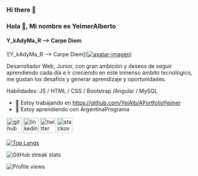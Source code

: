 ### Hi there 👋

### Hola 👋, Mi nombre es YeimerAlberto
#### Y_kAdyMa_R --> Carpe Diem
![Y_kAdyMa_R --> Carpe Diem](<a href="https://imgbb.com/"><img src="https://i.ibb.co/7KYQh8R/avatar-imagen.png" alt="avatar-imagen" border="0"></a>)

Desarrollador Web, Junior, con gran ambición y deseos de seguir aprendiendo cada día e ir creciendo en este inmenso ámbito tecnológico, me gustan los desafíos y generar aprendizaje y oportunidades.

Habilidades: JS / HTML / CSS / Bootstrap /Angular / MySQL

- 🔭 Estoy trabajando en https://github.com/YeiAlb/APortfolioYeimer 
- 🌱 Estoy aprendiendo con ArgentinaPrograma 


[<img src='https://cdn.jsdelivr.net/npm/simple-icons@3.0.1/icons/github.svg' alt='github' height='40'>](https://github.com/YeiAlb)  [<img src='https://cdn.jsdelivr.net/npm/simple-icons@3.0.1/icons/linkedin.svg' alt='linkedin' height='40'>](https://www.linkedin.com/in/https://www.linkedin.com/in/yeimer-alberto-m%C3%A1rquez-rojas-5a9568134///)  [<img src='https://cdn.jsdelivr.net/npm/simple-icons@3.0.1/icons/twitter.svg' alt='twitter' height='40'>](https://twitter.com/https://twitter.com/YeimerAlberto/)  [<img src='https://cdn.jsdelivr.net/npm/simple-icons@3.0.1/icons/stackoverflow.svg' alt='stackoverflow' height='40'>](https://stackoverflow.com/users/https://stackoverflow.com/users/20321671/yeialbmar-kadyma)  

[![Top Langs](https://github-readme-stats.vercel.app/api/top-langs/?username=YeiAlb)](https://github.com/anuraghazra/github-readme-stats)

![GitHub streak stats](https://streak-stats.demolab.com/?user=YeiAlb)

![Profile views](https://gpvc.arturio.dev/YeiAlb)


<!--
**YeiAlb/YeiAlb** is a ✨ _special_ ✨ repository because its `README.md` (this file) appears on your GitHub profile.

Here are some ideas to get you started:

- 🔭 I’m currently working on ...
- 🌱 I’m currently learning ...
- 👯 I’m looking to collaborate on ...
- 🤔 I’m looking for help with ...
- 💬 Ask me about ...
- 📫 How to reach me: ...
- 😄 Pronouns: ...
- ⚡ Fun fact: ...
-->
